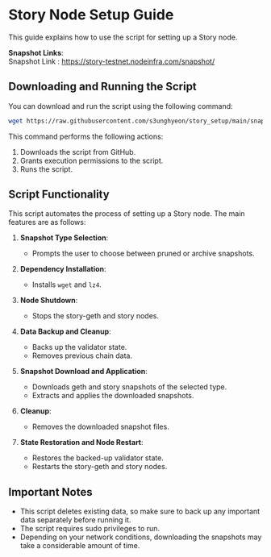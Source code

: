 # Story Node Setup Guide

This guide explains how to use the script for setting up a Story node.

**Snapshot Links**:   
Snapshot Link : https://story-testnet.nodeinfra.com/snapshot/

## Downloading and Running the Script

You can download and run the script using the following command:

```bash
wget https://raw.githubusercontent.com/s3unghyeon/story_setup/main/snapshot.sh && chmod +x snapshot.sh && ./snapshot.sh
```

This command performs the following actions:
1. Downloads the script from GitHub.
2. Grants execution permissions to the script.
3. Runs the script.

## Script Functionality

This script automates the process of setting up a Story node. The main features are as follows:

1. **Snapshot Type Selection**: 
   - Prompts the user to choose between pruned or archive snapshots.

2. **Dependency Installation**:
   - Installs `wget` and `lz4`.

3. **Node Shutdown**:
   - Stops the story-geth and story nodes.

4. **Data Backup and Cleanup**:
   - Backs up the validator state.
   - Removes previous chain data.

5. **Snapshot Download and Application**:
   - Downloads geth and story snapshots of the selected type.
   - Extracts and applies the downloaded snapshots.

6. **Cleanup**:
   - Removes the downloaded snapshot files.

7. **State Restoration and Node Restart**:
   - Restores the backed-up validator state.
   - Restarts the story-geth and story nodes.

## Important Notes

- This script deletes existing data, so make sure to back up any important data separately before running it.
- The script requires sudo privileges to run.
- Depending on your network conditions, downloading the snapshots may take a considerable amount of time.

